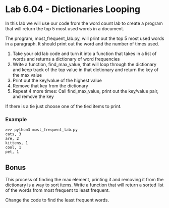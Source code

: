 # Lab 6.04 - Dictionaries Looping

In this lab we will use our code from the word count lab to create a program that will return the top 5 most used words in a document. 

The program, most_frequent_lab.py, will print out the top 5 most used words in a paragraph. It should print out the word and the number of times used. 

1. Take your old lab code and turn it into a function that takes in a list of words and returns a dictionary of word frequencies
2. Write a function, find_max_value, that will loop through the dictionary and keep track of the top value in that dictionary and return the key of the max value 
3. Print out the key/value of the highest value 
4. Remove that key from the dictionary 
5. Repeat 4 more times: Call find_max_value, print out the key/value pair, and remove the key

If there is a tie just choose one of the tied items to print. 

### Example

```
>>> python3 most_frequent_lab.py
cats, 3
are, 2
kittens, 1
cool, 1
pet, 1
```

## Bonus
This process of finding the max element, printing it and removing it from the dictionary is a way to sort items. Write a function that will return a sorted list of the words from most frequent to least frequent. 

Change the code to find the least frequent words. 